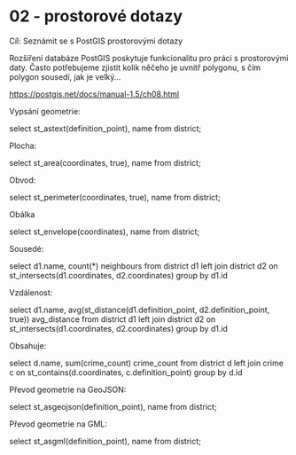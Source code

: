 # 02 - prostorové dotazy

Cíl: Seznámit se s PostGIS prostorovými dotazy

Rozšíření databáze PostGIS poskytuje funkcionalitu pro práci s prostorovými daty. Často potřebujeme zjistit
kolik něčeho je uvnitř polygonu, s čím polygon sousedí, jak je velký... 

https://postgis.net/docs/manual-1.5/ch08.html

Vypsání geometrie:

select st_astext(definition_point), name from district;

Plocha: 

select st_area(coordinates, true), name from district;

Obvod:

select st_perimeter(coordinates, true), name from district;

Obálka

select st_envelope(coordinates), name from district;

Sousedé:

select d1.name, count(*) neighbours
from district d1
left join district d2 on st_intersects(d1.coordinates, d2.coordinates)
group by d1.id

Vzdálenost:

select d1.name, avg(st_distance(d1.definition_point, d2.definition_point, true)) avg_distance
from district d1
left join district d2 on st_intersects(d1.coordinates, d2.coordinates)
group by d1.id

Obsahuje: 

select d.name, sum(crime_count) crime_count
from district d
left join crime c on st_contains(d.coordinates, c.definition_point)
group by d.id

Převod geometrie na GeoJSON:

select st_asgeojson(definition_point), name from district;

Převod geometrie na GML:

select st_asgml(definition_point), name from district;

